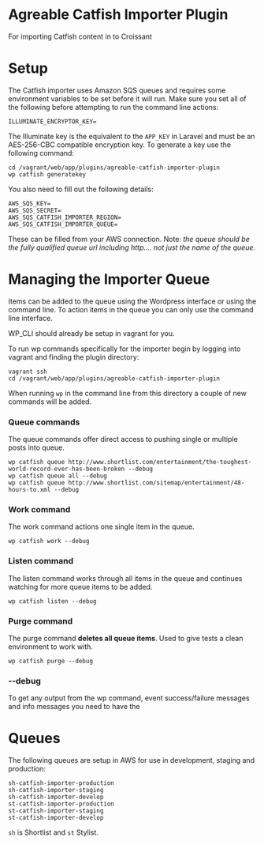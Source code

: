 Agreable Catfish Importer Plugin
===============

For importing Catfish content in to Croissant

# Setup

The Catfish importer uses Amazon SQS queues and requires some environment variables to be set before it will run. Make sure you set all of the following before attempting to run the command line actions:

```
ILLUMINATE_ENCRYPTOR_KEY=
```

The Illuminate key is the equivalent to the ```APP_KEY``` in Laravel and must be an AES-256-CBC compatible encryption key. To generate a key use the following command:

```
cd /vagrant/web/app/plugins/agreable-catfish-importer-plugin
wp catfish generatekey
```

You also need to fill out the following details:

```
AWS_SQS_KEY=
AWS_SQS_SECRET=
AWS_SQS_CATFISH_IMPORTER_REGION=
AWS_SQS_CATFISH_IMPORTER_QUEUE=
```

These can be filled from your AWS connection. Note: *the queue should be the fully qualified queue url including http.... _not_ just the name of the queue*.

# Managing the Importer Queue

Items can be added to the queue using the Wordpress interface or using the command line. To action items in the queue you can only use the command line interface.

WP_CLI should already be setup in vagrant for you.

To run wp commands specifically for the importer begin by logging into vagrant and finding the plugin directory:

```
vagrant ssh
cd /vagrant/web/app/plugins/agreable-catfish-importer-plugin
```

When running ```wp``` in the command line from this directory a couple of new commands will be added.

### Queue commands

The queue commands offer direct access to pushing single or multiple posts into queue.

```
wp catfish queue http://www.shortlist.com/entertainment/the-toughest-world-record-ever-has-been-broken --debug
wp catfish queue all --debug
wp catfish queue http://www.shortlist.com/sitemap/entertainment/48-hours-to.xml --debug
```

### Work command

The work command actions one single item in the queue.

```
wp catfish work --debug
```

### Listen command

The listen command works through all items in the queue and continues watching for more queue items to be added.

```
wp catfish listen --debug
```
### Purge command

The purge command **deletes all queue items**. Used to give tests a clean environment to work with.

```
wp catfish purge --debug
```
### --debug

To get any output from the wp command, event success/failure messages and info messages you need to have the

# Queues

The following queues are setup in AWS for use in development, staging and production:

```
sh-catfish-importer-production
sh-catfish-importer-staging
sh-catfish-importer-develop
st-catfish-importer-production
st-catfish-importer-staging
st-catfish-importer-develop
```

`sh` is Shortlist and `st` Stylist.
